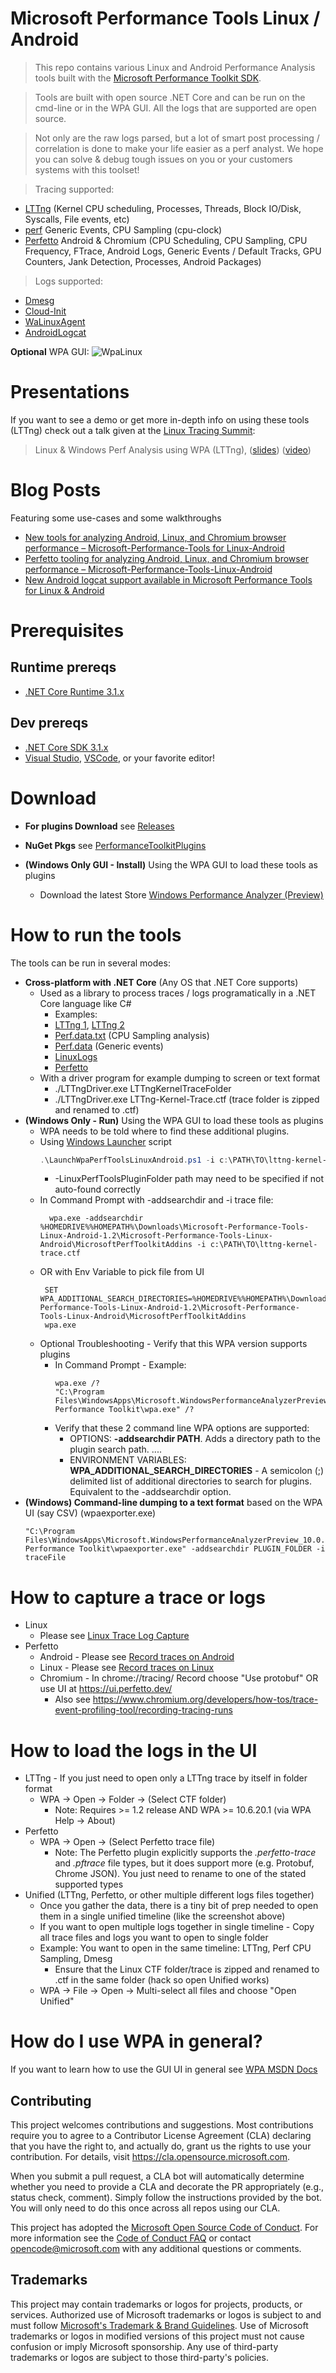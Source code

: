 # Microsoft Performance Tools Linux / Android

> This repo contains various Linux and Android Performance Analysis tools built with the [Microsoft Performance Toolkit SDK](https://github.com/microsoft/microsoft-performance-toolkit-sdk).

> Tools are built with open source .NET Core and can be run on the cmd-line or in the WPA GUI. All the logs that are supported are open source. 

>Not only are the raw logs parsed, but a lot of smart post processing / correlation is done to make your life easier as a perf analyst. We hope you can solve & debug tough issues on you or your customers systems with this toolset!

> Tracing supported: 
- [LTTng](https://lttng.org) (Kernel CPU scheduling, Processes, Threads, Block IO/Disk, Syscalls, File events, etc)
- [perf](https://perf.wiki.kernel.org/) Generic Events, CPU Sampling (cpu-clock)
- [Perfetto](https://perfetto.dev/) Android & Chromium (CPU Scheduling, CPU Sampling, CPU Frequency, FTrace, Android Logs, Generic Events / Default Tracks, GPU Counters, Jank Detection, Processes, Android Packages)

> Logs supported: 
- [Dmesg](https://en.wikipedia.org/wiki/Dmesg)
- [Cloud-Init](https://cloud-init.io/)
- [WaLinuxAgent](https://github.com/Azure/WALinuxAgent)
- [AndroidLogcat](https://developer.android.com/studio/command-line/logcat)

**Optional** WPA GUI:
![WpaLinux](Images/WpaLinux.JPG)

# Presentations

If you want to see a demo or get more in-depth info on using these tools (LTTng) check out a talk given at the [Linux Tracing Summit](https://www.tracingsummit.org/ts/2019/):
>Linux & Windows Perf Analysis using WPA (LTTng), ([slides](https://www.tracingsummit.org/ts/2019/files/Tracingsummit2019-wpa-berg-gibeau.pdf)) ([video](https://youtu.be/HUbVaIi-aaw))

# Blog Posts

Featuring some use-cases and some walkthroughs

- [New tools for analyzing Android, Linux, and Chromium browser performance – Microsoft-Performance-Tools for Linux-Android](https://devblogs.microsoft.com/performance-diagnostics/new-tools-for-analyzing-android-linux-and-chromium-browser-performance/)
- [Perfetto tooling for analyzing Android, Linux, and Chromium browser performance – Microsoft-Performance-Tools-Linux-Android](https://devblogs.microsoft.com/performance-diagnostics/perfetto-tooling-for-analyzing-android-linux-and-chromium-browser-performance-microsoft-performance-tools-linux-android/)
- [New Android logcat support available in Microsoft Performance Tools for Linux & Android](https://devblogs.microsoft.com/performance-diagnostics/new-android-logcat-support-available-in-microsoft-performance-tools-for-linux-android/)

# Prerequisites

## Runtime prereqs
- [.NET Core Runtime 3.1.x](https://dotnet.microsoft.com/download/dotnet-core/3.1)

## Dev prereqs
- [.NET Core SDK 3.1.x](https://dotnet.microsoft.com/download/dotnet-core/3.1)
- [Visual Studio](https://visualstudio.microsoft.com/), [VSCode](https://visualstudio.microsoft.com/), or your favorite editor!

# Download
- **For plugins Download** see [Releases](https://github.com/microsoft/Microsoft-Performance-Tools-Linux/releases)

- **NuGet Pkgs** see [PerformanceToolkitPlugins](https://www.nuget.org/profiles/PerformanceToolkitPlugins)

- **(Windows Only GUI - Install)** Using the WPA GUI to load these tools as plugins
  - Download the latest Store [Windows Performance Analyzer (Preview)](https://www.microsoft.com/en-us/p/windows-performance-analyzer-preview/9n58qrw40dfw)

# How to run the tools
The tools can be run in several modes:

- **Cross-platform with .NET Core** (Any OS that .NET Core supports)
  - Used as a library to process traces / logs programatically in a .NET Core language like C#
    - Examples: 
    - [LTTng 1](LTTngDriver/Program.cs), [LTTng 2](LTTngDataExtUnitTest/LTTngUnitTest.cs)
    - [Perf.data.txt](PerfUnitTest/PerfUnitTest.cs) (CPU Sampling analysis)
    - [Perf.data](PerfDataUnitTest/PerfDataUnitTest.cs) (Generic events)
    - [LinuxLogs](LinuxLogParsers/LinuxLogParsersUnitTest/LinuxLogParsersUnitTest.cs)
    - [Perfetto](PerfettoUnitTest/PerfettoUnitTest.cs)
  - With a driver program for example dumping to screen or text format
    - ./LTTngDriver.exe LTTngKernelTraceFolder
    - ./LTTngDriver.exe LTTng-Kernel-Trace.ctf (trace folder is zipped and renamed to .ctf)
- **(Windows Only - Run)** Using the WPA GUI to load these tools as plugins
  - WPA needs to be told where to find these additional plugins. 
  - Using [Windows Launcher](Launcher/Windows/LaunchWpaPerfToolsLinuxAndroid.ps1) script
    ```powershell
    .\LaunchWpaPerfToolsLinuxAndroid.ps1 -i c:\PATH\TO\lttng-kernel-trace.ctf
    ```
    - -LinuxPerfToolsPluginFolder path may need to be specified if not auto-found correctly
  - In Command Prompt with -addsearchdir and -i trace file:
      ```dos
        wpa.exe -addsearchdir %HOMEDRIVE%%HOMEPATH%\Downloads\Microsoft-Performance-Tools-Linux-Android-1.2\Microsoft-Performance-Tools-Linux-Android\MicrosoftPerfToolkitAddins -i c:\PATH\TO\lttng-kernel-trace.ctf
     ```
  - OR with Env Variable to pick file from UI
       ```dos
        SET WPA_ADDITIONAL_SEARCH_DIRECTORIES=%HOMEDRIVE%%HOMEPATH%\Downloads\Microsoft-Performance-Tools-Linux-Android-1.2\Microsoft-Performance-Tools-Linux-Android\MicrosoftPerfToolkitAddins
        wpa.exe
      ```
  - Optional Troubleshooting - Verify that this WPA version supports plugins
    - In Command Prompt - Example:
        ```dos
        wpa.exe /?
        "C:\Program Files\WindowsApps\Microsoft.WindowsPerformanceAnalyzerPreview_10.0.22504.0_x64__8wekyb3d8bbwe\10\Windows Performance Toolkit\wpa.exe" /?
        ```
    - Verify that these 2 command line WPA options are supported:
      - OPTIONS: **-addsearchdir PATH**. Adds a directory path to the plugin search path. ....
      - ENVIRONMENT VARIABLES: **WPA_ADDITIONAL_SEARCH_DIRECTORIES** - A semicolon (;) delimited list of additional directories to search for plugins. Equivalent to the -addsearchdir option.
- **(Windows) Command-line dumping to a text format** based on the WPA UI (say CSV) (wpaexporter.exe)
    ```dos
    "C:\Program Files\WindowsApps\Microsoft.WindowsPerformanceAnalyzerPreview_10.0.22504.0_x64__8wekyb3d8bbwe\10\Windows Performance Toolkit\wpaexporter.exe" -addsearchdir PLUGIN_FOLDER -i traceFile
    ```

# How to capture a trace or logs
- Linux 
  - Please see [Linux Trace Log Capture](LinuxTraceLogCapture.md)
- Perfetto
  - Android - Please see [Record traces on Android](https://perfetto.dev/docs/quickstart/android-tracing)
  - Linux - Please see [Record traces on Linux](https://perfetto.dev/docs/quickstart/linux-tracing)
  - Chromium - In chrome://tracing/ Record choose "Use protobuf" OR use UI at https://ui.perfetto.dev/
    - Also see https://www.chromium.org/developers/how-tos/trace-event-profiling-tool/recording-tracing-runs

# How to load the logs in the UI

- LTTng - If you just need to open only a LTTng trace by itself in folder format
  - WPA -> Open -> Folder -> (Select CTF folder)
    - Note: Requires >= 1.2 release AND WPA >= 10.6.20.1 (via WPA Help -> About)
- Perfetto
  - WPA -> Open -> (Select Perfetto trace file)
    - Note: The Perfetto plugin explicitly supports the _.perfetto-trace_ and _.pftrace_ file types, but it does support more (e.g. Protobuf, Chrome JSON). You just need to rename to one of the stated supported types
- Unified (LTTng, Perfetto, or other multiple different logs files together)
  - Once you gather the data, there is a tiny bit of prep needed to open them in a single unified timeline (like the screenshot above)
  - If you want to open multiple logs together in single timeline - Copy all trace files and logs you want to open to single folder
  - Example: You want to open in the same timeline: LTTng, Perf CPU Sampling, Dmesg
    - Ensure that the Linux CTF folder/trace is zipped and renamed to .ctf in the same folder (hack so open Unified works)
  - WPA -> File -> Open -> Multi-select all files and choose "Open Unified"

# How do I use WPA in general?
If you want to learn how to use the GUI UI in general see [WPA MSDN Docs](https://docs.microsoft.com/en-us/windows-hardware/test/wpt/windows-performance-analyzer)

## Contributing

This project welcomes contributions and suggestions.  Most contributions require you to agree to a
Contributor License Agreement (CLA) declaring that you have the right to, and actually do, grant us
the rights to use your contribution. For details, visit https://cla.opensource.microsoft.com.

When you submit a pull request, a CLA bot will automatically determine whether you need to provide
a CLA and decorate the PR appropriately (e.g., status check, comment). Simply follow the instructions
provided by the bot. You will only need to do this once across all repos using our CLA.

This project has adopted the [Microsoft Open Source Code of Conduct](https://opensource.microsoft.com/codeofconduct/).
For more information see the [Code of Conduct FAQ](https://opensource.microsoft.com/codeofconduct/faq/) or
contact [opencode@microsoft.com](mailto:opencode@microsoft.com) with any additional questions or comments.

## Trademarks

This project may contain trademarks or logos for projects, products, or services. Authorized use of Microsoft 
trademarks or logos is subject to and must follow 
[Microsoft's Trademark & Brand Guidelines](https://www.microsoft.com/en-us/legal/intellectualproperty/trademarks/usage/general).
Use of Microsoft trademarks or logos in modified versions of this project must not cause confusion or imply Microsoft sponsorship.
Any use of third-party trademarks or logos are subject to those third-party's policies.
